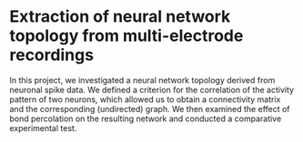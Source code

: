 # Extraction of neural network topology from multi-electrode recordings
In this project, we investigated a neural network topology derived from neuronal spike data. We defined a criterion for the correlation of the activity pattern of two neurons, which allowed us to obtain a connectivity matrix and the corresponding (undirected) graph. We then examined the effect of bond percolation on the resulting network and conducted a comparative experimental test.
